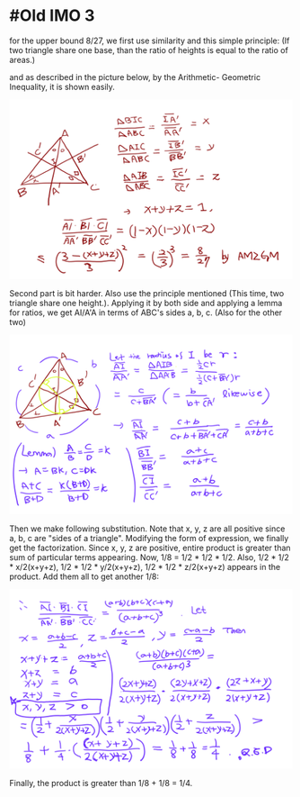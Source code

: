 # #Old IMO 3 #

for the upper bound 8/27, we first use similarity and this simple principle: (If two triangle share one base, than the
ratio of heights is equal to the ratio of areas.)

and as described in the picture below, by the Arithmetic- Geometric Inequality, it is shown easily. 

![1](/woorim/imgs/29_1.png)

Second part is bit harder. Also use the principle mentioned (This time, two triangle share one height.). Applying it by both side and
applying a lemma for ratios, we get AI/A'A in terms of ABC's sides a, b, c. (Also for the other two)

![2](/woorim/imgs/29_2.png)

Then we make following substitution. Note that x, y, z are all positive since a, b, c are "sides of a triangle".
Modifying the form of expression, we finally get the factorization. Since x, y, z are positive, entire product is greater than
sum of particular terms appearing. Now, 1/8 = 1/2 * 1/2 * 1/2. Also, 1/2 * 1/2 * x/2(x+y+z), 1/2 * 1/2 * y/2(x+y+z), 1/2 * 1/2 * z/2(x+y+z)
appears in the product. Add them all to get another 1/8:

![3](/woorim/imgs/29_3.png)

Finally, the product is greater than 1/8 + 1/8 = 1/4.

